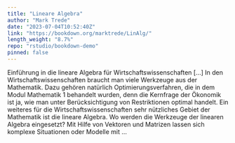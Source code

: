 ```yaml
---
title: "Lineare Algebra"
author: "Mark Trede"
date: "2023-07-04T10:52:40Z"
link: "https://bookdown.org/marktrede/LinAlg/"
length_weight: "8.7%"
repo: "rstudio/bookdown-demo"
pinned: false
---
```


Einführung in die lineare Algebra für Wirtschaftswissenschaften [...] In den Wirtschaftswissenschaften braucht man viele Werkzeuge aus der
Mathematik. Dazu gehören natürlich Optimierungsverfahren, die in dem
Modul Mathematik 1 behandelt wurden, denn die Kernfrage der Ökonomik
ist ja, wie man unter Berücksichtigung von Restriktionen optimal handelt.
Ein weiteres für die Wirtschaftswissenschaften sehr nützliches Gebiet der
Mathematik ist die lineare Algebra. Wo werden die Werkzeuge der
linearen Algebra eingesetzt? Mit Hilfe von Vektoren und Matrizen lassen sich komplexe
Situationen oder Modelle mit ...
